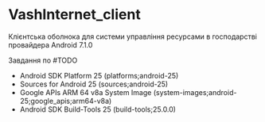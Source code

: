 # VashInternet_client
Клієнтська оболнока для системи управління ресурсами в господарстві провайдера
Android 7.1.0

Завдання по #TODO

- Android SDK Platform 25 (platforms;android-25)
- Sources for Android 25 (sources;android-25)
- Google APIs ARM 64 v8a System Image (system-images;android-25;google_apis;arm64-v8a)
- Android SDK Build-Tools 25 (build-tools;25.0.0)

